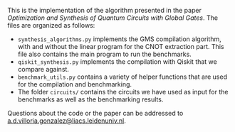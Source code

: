 This is the implementation of the algorithm presented in the paper _Optimization and Synthesis of Quantum Circuits with Global Gates_.
The files are organized as follows:
* `synthesis_algorithms.py` implements the GMS compilation algorithm, with and without the linear program for the CNOT extraction part. This file also contains the main program to run the benchmarks.
* `qiskit_synthesis.py` implements the compilation with Qiskit that we compare against.
* `benchmark_utils.py` contains a variety of helper functions that are used for the compilation and benchmarking.
* The folder `circuits/` contains the circuits we have used as input for the benchmarks as well as the benchmarking results.

Questions about the code or the paper can be addressed to <a.d.villoria.gonzalez@liacs.leidenuniv.nl>.